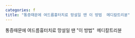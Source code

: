 ```yaml
---
categories: f
title: "통증때문에 여드름흉터치료 망설일 땐 이 방법  메디칼트리뷴"
---
```

통증때문에 여드름흉터치료 망설일 땐 "이 방법"&nbsp;&nbsp;메디칼트리뷴